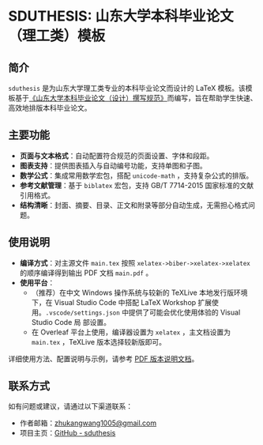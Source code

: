 # SDUTHESIS: 山东大学本科毕业论文（理工类）模板

## 简介

`sduthesis` 是为山东大学理工类专业的本科毕业论文而设计的 LaTeX 模板。该模板基于[《山东大学本科毕业论文（设计）撰写规范》](docs/standards-2024.pdf)而编写，旨在帮助学生快速、高效地排版本科毕业论文。

## 主要功能

- **页面与文本格式**：自动配置符合规范的页面设置、字体和段距。
- **图表支持**：提供图表插入与自动编号功能，支持单图和子图。
- **数学公式**：集成常用数学宏包，搭配 `unicode-math` ，支持复杂公式的排版。
- **参考文献管理**：基于 `biblatex` 宏包，支持 GB/T 7714-2015 国家标准的文献引用格式。
- **结构清晰**：封面、摘要、目录、正文和附录等部分自动生成，无需担心格式问题。

## 使用说明

- **编译方式**：对主源文件 `main.tex` 按照 `xelatex->biber->xelatex->xelatex` 的顺序编译得到输出 PDF 文档 `main.pdf` 。
- **使用平台**：
  - （推荐）在中文 Windows 操作系统与较新的 TeXLive 本地发行版环境下，在 Visual Studio Code 中搭配 LaTeX Workshop 扩展使用。`.vscode/settings.json` 中提供了可能会优化使用体验的 Visual Studio Code 局
    部设置。
  - 在 Overleaf 平台上使用，编译器设置为 `xelatex` ，主文档设置为 `main.tex` ，TeXLive 版本选择较新版即可。

详细使用方法、配置说明与示例，请参考 [PDF 版本说明文档](README.pdf)。

## 联系方式

如有问题或建议，请通过以下渠道联系：

- 作者邮箱：zhukangwang1005@gmail.com
- 项目主页：[GitHub - sduthesis](https://github.com/wangzhukang/sduthesis)
